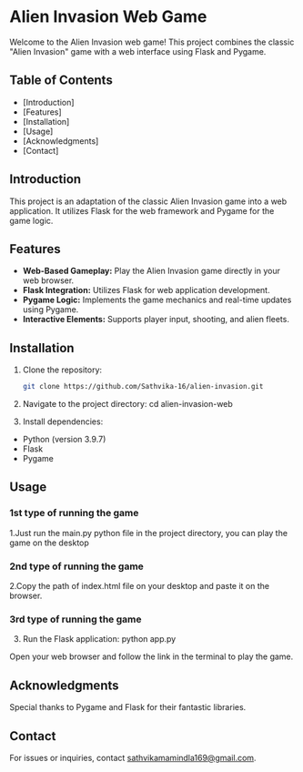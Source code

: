 # Alien Invasion Web Game

Welcome to the Alien Invasion web game! This project combines the classic "Alien Invasion" game with a web interface using Flask and Pygame.


## Table of Contents
- [Introduction]
- [Features]
- [Installation]
- [Usage]
- [Acknowledgments]
- [Contact]

## Introduction

This project is an adaptation of the classic Alien Invasion game into a web application. It utilizes Flask for the web framework and Pygame for the game logic.

## Features

- **Web-Based Gameplay:** Play the Alien Invasion game directly in your web browser.
- **Flask Integration:** Utilizes Flask for web application development.
- **Pygame Logic:** Implements the game mechanics and real-time updates using Pygame.
- **Interactive Elements:** Supports player input, shooting, and alien fleets.

## Installation

1. Clone the repository:
   ```bash
   git clone https://github.com/Sathvika-16/alien-invasion.git

2. Navigate to the project directory:
cd alien-invasion-web

3. Install dependencies:
- Python (version 3.9.7)
- Flask
- Pygame

## Usage
### 1st type of running the game
1.Just run the main.py python file in the project directory, you can play the game on the desktop

### 2nd type of running the game
2.Copy the path of index.html file on your desktop and paste it on the browser. 

### 3rd type of running the game
3. Run the Flask application:
python app.py

Open your web browser and follow the link in the terminal to play the game.

## Acknowledgments
Special thanks to Pygame and Flask for their fantastic libraries.

## Contact
For issues or inquiries, contact sathvikamamindla169@gmail.com.
